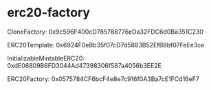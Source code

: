# erc20-factory

CloneFactory:
0x9c596F400cD785788776eDa32FDC6d0Ba351C230

ERC20Template:
0x6924F0eBb35f07cD7d5883B52EfB8bf07FeEe3ce

InitializableMintableERC20:
0xdE06809B6FD3044Ad47398306f587a4056b3EE2E

ERC20Factory:
0x0575784CF6bcF4e8e7c916f0A3Ba7cE1FCd16eF7